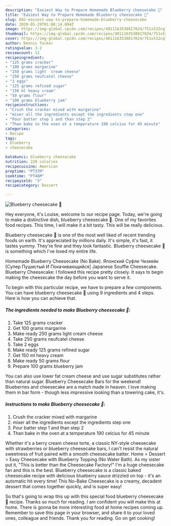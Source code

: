 ```yaml
---
description: "Easiest Way to Prepare Homemade Blueberry cheesecake 🎀"
title: "Easiest Way to Prepare Homemade Blueberry cheesecake 🎀"
slug: 682-easiest-way-to-prepare-homemade-blueberry-cheesecake
date: 2020-05-29T01:08:14.094Z
image: https://img-global.cpcdn.com/recipes/4811163538817024/751x532cq70/blueberry-cheesecake-🎀-recipe-main-photo.jpg
thumbnail: https://img-global.cpcdn.com/recipes/4811163538817024/751x532cq70/blueberry-cheesecake-🎀-recipe-main-photo.jpg
cover: https://img-global.cpcdn.com/recipes/4811163538817024/751x532cq70/blueberry-cheesecake-🎀-recipe-main-photo.jpg
author: Dennis Tucker
ratingvalue: 3.2
reviewcount: 12
recipeingredient:
- "125 grams cracker"
- "100 grams margarine"
- "250 grams light  cream cheese"
- "250 grams neufcatel cheese"
- "2 eggs"
- "125 grams refined sugar"
- "150 ml heavy cream"
- "50 grams flour"
- "100 grams blueberry jam"
recipeinstructions:
- "Crush the cracker mixed with margarine"
- "mixer all the ingredients except the ingredients step one"
- "Pour batter step 1 and than step 2"
- "Than bake in the oven at a temperature 190 celcius for 45 minute"
categories:
- Recipe
tags:
- blueberry
- cheesecake

katakunci: blueberry cheesecake 
nutrition: 229 calories
recipecuisine: American
preptime: "PT37M"
cooktime: "PT46M"
recipeyield: "3"
recipecategory: Dessert

---
```



![Blueberry cheesecake 🎀](https://img-global.cpcdn.com/recipes/4811163538817024/751x532cq70/blueberry-cheesecake-🎀-recipe-main-photo.jpg)

Hey everyone, it's Louise, welcome to our recipe page. Today, we're going to make a distinctive dish, blueberry cheesecake 🎀. One of my favorites food recipes. This time, I will make it a bit tasty. This will be really delicious.

Blueberry cheesecake 🎀 is one of the most well liked of recent trending foods on earth. It's appreciated by millions daily. It's simple, it's fast, it tastes yummy. They're fine and they look fantastic. Blueberry cheesecake 🎀 is something which I've loved my entire life.

Homemade Blueberry Cheesecake (No Bake). Японский Суфле Чизкейк [Супер Пушистый И Покачивающийся] Japanese Souffle Cheesecake. Blueberry Cheesecake: I followed this recipe pretty closely. It says to begin making the cheesecake the day before you want to serve it.


To begin with this particular recipe, we have to prepare a few components. You can have blueberry cheesecake 🎀 using 9 ingredients and 4 steps. Here is how you can achieve that.

<!--inarticleads1-->

##### The ingredients needed to make Blueberry cheesecake 🎀:

1. Take 125 grams cracker
1. Get 100 grams margarine
1. Make ready 250 grams light  cream cheese
1. Take 250 grams neufcatel cheese
1. Take 2 eggs
1. Make ready 125 grams refined sugar
1. Get 150 ml heavy cream
1. Make ready 50 grams flour
1. Prepare 100 grams blueberry jam


You can also use lower fat cream cheese and use sugar substitutes rather than natural sugar. Blueberry Cheesecake Bars for the weekend! Blueberries and cheesecake are a match made in heaven. I love making them in bar form - though less impressive looking than a towering cake, it&#39;s. 

<!--inarticleads2-->

##### Instructions to make Blueberry cheesecake 🎀:

1. Crush the cracker mixed with margarine
1. mixer all the ingredients except the ingredients step one
1. Pour batter step 1 and than step 2
1. Than bake in the oven at a temperature 190 celcius for 45 minute


Whether it&#39;s a berry cream cheese torte, a classic NY-style cheesecake with strawberries or blueberry cheesecake bars, I can&#39;t resist the natural sweetness of fruit paired with a smooth cheesecake batter. Home &gt; Dessert &gt; Easy Cheesecake with Blueberry Topping (No Water Bath). As my sister put it, &#34;This is better than the Cheesecake Factory!&#34; I&#39;m a huge cheesecake fan and this is the best. Blueberry cheesecake is a classic baked cheesecake recipe with delicious blueberry sauce drizzled on top - it&#39;s an automatic hit every time! This No-Bake Cheesecake is a creamy, decadent dessert that comes together quickly, and is super easy! 

So that's going to wrap this up with this special food blueberry cheesecake 🎀 recipe. Thanks so much for reading. I am confident you will make this at home. There is gonna be more interesting food at home recipes coming up. Remember to save this page in your browser, and share it to your loved ones, colleague and friends. Thank you for reading. Go on get cooking!
